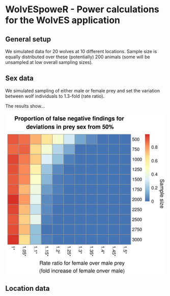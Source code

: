 # WolvESpoweR - Power calculations for the WolvES application


## General setup 

We simulated data for 20 wolves at 10 different locations. Sample size
is equally distributed over these (potentially) 200 animals (some will
be unsampled at low overall sampling sizes).

## Sex data

We simulated sampling of either male or female prey and set the
variation between wolf individuals to 1.3-fold (rate ratio). 



The results show... 

![Figure 1](https://github.com/derele/WolvESpoweR/blob/master/figures/Sex_power.png)




## Location data 

